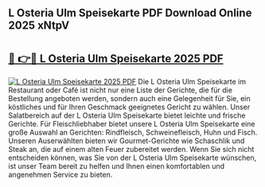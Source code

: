 ## L Osteria Ulm Speisekarte PDF Download Online 2025 xNtpV

# <h2><a href="http://gcddvbm.nevu.top/?p=L+Osteria+Ulm+Speisekarte">🔗 👉🔴 L Osteria Ulm Speisekarte 2025 PDF</a></h2>

[![L Osteria Ulm Speisekarte 2025 PDF](https://i.imgur.com/dBaPXMq.png)](http://gcddvbm.nevu.top/?p=L+Osteria+Ulm+Speisekarte)
Die L Osteria Ulm Speisekarte im Restaurant oder Café ist nicht nur eine Liste der Gerichte, die für die Bestellung angeboten werden, sondern auch eine Gelegenheit für Sie, ein köstliches und für Ihren Geschmack geeignetes Gericht zu wählen. Unser Salatbereich auf der L Osteria Ulm Speisekarte bietet leichte und frische Gerichte. Für Fleischliebhaber bietet unsere L Osteria Ulm Speisekarte eine große Auswahl an Gerichten: Rindfleisch, Schweinefleisch, Huhn und Fisch. Unseren Auserwählten bieten wir Gourmet-Gerichte wie Schaschlik und Steak an, die auf einem alten Feuer zubereitet werden. Wenn Sie sich nicht entscheiden können, was Sie von der L Osteria Ulm Speisekarte wünschen, ist unser Team bereit zu helfen und Ihnen einen komfortablen und angenehmen Service zu bieten.
